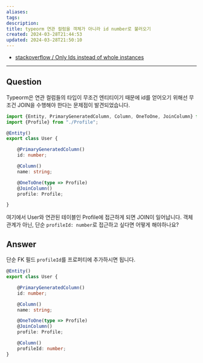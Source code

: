 ```yaml
---
aliases: 
tags: 
description:
title: typeorm 연관 컬럼을 객체가 아니라 id number로 불러오기
created: 2024-03-28T21:44:53
updated: 2024-03-28T21:50:10
---
```

- [stackoverflow / Only Ids instead of whole instances](https://stackoverflow.com/questions/59831159/typeorm-relationship-only-ids-instead-of-whole-instances)
---

## Question

Typeorm은 연관 컬럼들의 타입이 무조건 엔티티이기 때문에 id를 얻어오기 위해선 무조건 JOIN을 수행해야 한다는 문제점이 발견되었습니다. 

```typescript
import {Entity, PrimaryGeneratedColumn, Column, OneToOne, JoinColumn} from "typeorm";
import {Profile} from "./Profile";

@Entity()
export class User {

    @PrimaryGeneratedColumn()
    id: number;

    @Column()
    name: string;

    @OneToOne(type => Profile)
    @JoinColumn()
    profile: Profile;

}
```

여기에서 User와 연관된 테이블인 Profile에 접근하게 되면 JOIN이 일어납니다. 객체 관계가 아닌, 단순 `profileId: number`로 접근하고 싶다면 어떻게 해야하나요?

## Answer

단순 FK 필드 `profileId`를 프로퍼티에 추가하시면 됩니다.

```typescript
@Entity()
export class User {

    @PrimaryGeneratedColumn()
    id: number;

    @Column()
    name: string;

    @OneToOne(type => Profile)
    @JoinColumn()
    profile: Profile;

    @Column()
    profileId: number;
}
```
